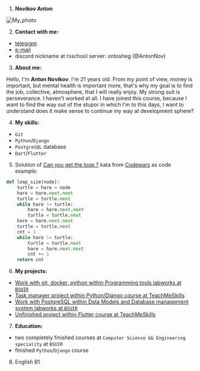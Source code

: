 1. **Novikov Anton**

![My_photo](https://avatars.githubusercontent.com/u/56130014?s=400&u=389bf44a9a9ad2fed046025d6cca239b761e6d85&v=4)

2. **Сontact with me:**
- [telegram](https://t.me/moooooooorka)
- [e-mail](anton.nov123@gmail.com)
- discord nickname at rsschool server: ontosheg (@AntonNov)
3. **About me:**

Hello, I'm **Anton Novikov**. I'm 21 years old. From my point of view, money is important, but mental health is important more, that's why my goal is to find the job, collective, atmosphere, that I will really enjoy. My strong suit is perseverance. I haven't worked at all. I have joined this course, because I want to find the way out of the stupor in which I'm to this days, I want to understand does it make sense to continue my way at development sphere?

4. **My skills:**
* `Git` 
* `Python`/`Django`
* `PostgreSQL` database
* `Dart`/`Flutter` 
5. Solution of [Can you get the loop ?](https://www.codewars.com/kata/can-you-get-the-loop) kata from [Codewars](https://www.codewars.com/) as code example: 
```python
def loop_size(node):
    turtle = hare = node
    hare = hare.next.next
    turtle = turtle.next
    while hare != turtle:
        hare = hare.next.next
        turtle = turtle.next
    hare = hare.next.next  
    turtle = turtle.next
    cnt = 1
    while hare != turtle:
        turtle = turtle.next
        hare = hare.next.next
        cnt += 1
    return cnt 
```
6. **My projects:**
 * [Work with git, docker, python within Programming tools labworks at `BSUIR`](https://github.com/AntonNov/ISP-2022-053502)
* [Task manager project within Python/Django course at TeachMeSkills](https://github.com/AntonNov/Final_Project)
* [Work with PostgreSQL within Data Models and Database management system labworks at `BSUIR`](https://github.com/AntonNov/Data_models_and_database_management_systems)
* [Unfinished project within Flutter course at TeachMeSkills](https://github.com/AntonNov/Course_project)
7. **Education:**
* two completely finished courses at `Computer Science && Engineering speciality` at `BSUIR`
* finished `Python`/`Django` course
8. English B1
